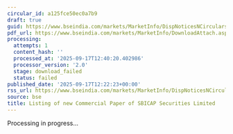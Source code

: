 ```yaml
---
circular_id: a125fce50ec0a7b9
draft: true
guid: https://www.bseindia.com/markets/MarketInfo/DispNoticesNCirculars.aspx?Noticeid={F24E8111-87AA-4BAA-949F-55CC53BB2087}&noticeno=20250917-35&dt=09/17/2025&icount=35&totcount=37&flag=0
pdf_url: https://www.bseindia.com/markets/MarketInfo/DownloadAttach.aspx?id=20250917-35&attachedId=
processing:
  attempts: 1
  content_hash: ''
  processed_at: '2025-09-17T12:40:20.402986'
  processor_version: '2.0'
  stage: download_failed
  status: failed
published_date: '2025-09-17T12:22:23+00:00'
rss_url: https://www.bseindia.com/markets/MarketInfo/DispNoticesNCirculars.aspx?Noticeid={F24E8111-87AA-4BAA-949F-55CC53BB2087}&noticeno=20250917-35&dt=09/17/2025&icount=35&totcount=37&flag=0
source: bse
title: Listing of new Commercial Paper of SBICAP Securities Limited
---
```


Processing in progress...